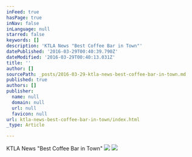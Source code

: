 ```yaml
---
inFeed: true
hasPage: true
inNav: false
inLanguage: null
starred: false
keywords: []
description: 'KTLA News "Best Coffee Bar in Town"'
datePublished: '2016-03-29T00:40:39.790Z'
dateModified: '2016-03-29T00:40:13.031Z'
title: ''
author: []
sourcePath: _posts/2016-03-29-ktla-news-best-coffee-bar-in-town.md
published: true
authors: []
publisher:
  name: null
  domain: null
  url: null
  favicon: null
url: ktla-news-best-coffee-bar-in-town/index.html
_type: Article

---
```

KTLA News "Best Coffee Bar in Town"
![](https://the-grid-user-content.s3-us-west-2.amazonaws.com/8aae52da-74b6-4078-919c-df9f64aeb52f.png)
![](https://the-grid-user-content.s3-us-west-2.amazonaws.com/3111e7f0-4d64-492c-be58-3f4188834a97.png)